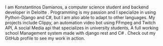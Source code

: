 I am Konstantinos Damianos, a computer science student and backend developer in Deloitte . Programming is my passion and I specialize in using Python-Django and C#, but I am also able to adapt to other languages. My projects include Clippy, an automation video bot using FFmpeg and Twitch API, A social Media api that specializes in university students, A full working school Management system made with django rest and C# . Check out my GitHub profile to see my work in action.


